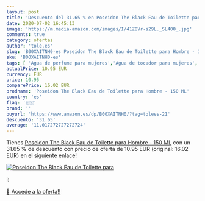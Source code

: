 ```yaml
---
layout: post
title: 'Descuento del 31.65 % en Poseidon The Black Eau de Toilette para '
date: 2020-07-02 16:45:13
image: 'https://m.media-amazon.com/images/I/41Z8Vr-s29L._SL400_.jpg'
comments: true
category: ofertas
author: 'tole.es'
slug: 'B00XAITNH0-es Poseidon The Black Eau de Toilette para Hombre - 150 ML'
sku: 'B00XAITNH0-es'
tags: [ 'Agua de perfume para mujeres','Agua de tocador para mujeres','Almacenaje de adornos festivos','Almacenamiento y organización','Belleza','Fragancias para mujeres','Hogar y cocina','Instrumentos de percusión para niños','Instrumentos musicales para niños','Juguetes','Juguetes electrónicos','Juguetes y juegos','Perfumes y fragancias','Productos para el cuidado de la piel','Sets y juegos para el cuidado de la piel','Videojuegos para niños','de','eau','toilette', ]
actualPrice: 10.95 EUR
currency: EUR
price: 10.95
comparePrice: 16.02 EUR
prodname: 'Poseidon The Black Eau de Toilette para Hombre - 150 ML'
country: 'es'
flag: '🇪🇸'
brand: ''
buyurl: 'https://www.amazon.es/dp/B00XAITNH0/?tag=tolees-21'
descuento: '31.65'
average: '11.017272727272724'
---
```


Tienes [Poseidon The Black Eau de Toilette para Hombre - 150 ML](https://www.amazon.es/dp/B00XAITNH0/?tag=tolees-21) con un 31.65 % de descuento con precio de oferta de 10.95 EUR (original: 16.02 EUR) en el siguiente enlace!

[![Poseidon The Black Eau de Toilette para ](https://m.media-amazon.com/images/I/41Z8Vr-s29L._SL400_.jpg)](https://www.amazon.es/dp/B00XAITNH0/?tag=tolees-21)

ℹ️:


[🛒 Accede a la oferta!!](https://www.amazon.es/dp/B00XAITNH0/?tag=tolees-21)
